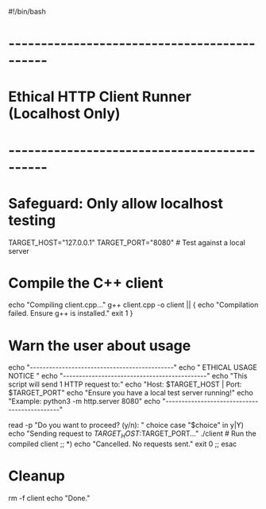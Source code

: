 #!/bin/bash

# --------------------------------------------
# Ethical HTTP Client Runner (Localhost Only)
# --------------------------------------------

# Safeguard: Only allow localhost testing
TARGET_HOST="127.0.0.1"
TARGET_PORT="8080"  # Test against a local server

# Compile the C++ client
echo "Compiling client.cpp..."
g++ client.cpp -o client || {
  echo "Compilation failed. Ensure g++ is installed."
  exit 1
}

# Warn the user about usage
echo "---------------------------------------------"
echo "           ETHICAL USAGE NOTICE              "
echo "---------------------------------------------"
echo "This script will send 1 HTTP request to:"
echo "Host: $TARGET_HOST | Port: $TARGET_PORT"
echo "Ensure you have a local test server running!"
echo "Example: python3 -m http.server 8080"
echo "---------------------------------------------"

read -p "Do you want to proceed? (y/n): " choice
case "$choice" in
  y|Y)
    echo "Sending request to $TARGET_HOST:$TARGET_PORT..."
    ./client  # Run the compiled client
    ;;
  *)
    echo "Cancelled. No requests sent."
    exit 0
    ;;
esac

# Cleanup
rm -f client
echo "Done."
